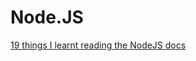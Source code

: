 # Node.JS

[19 things I learnt reading the NodeJS docs](https://hackernoon.com/19-things-i-learnt-reading-the-nodejs-docs-8a2dcc7f307f)
